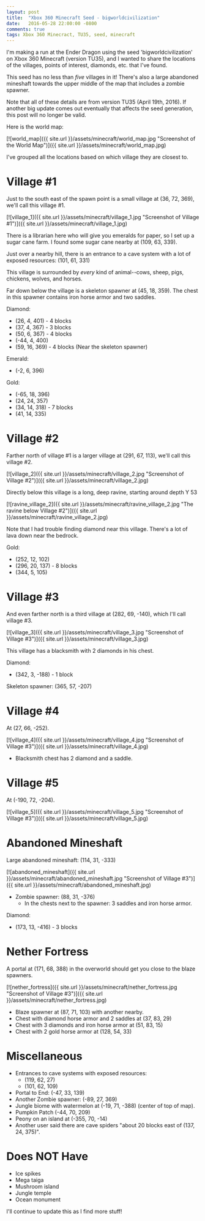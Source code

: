 ```yaml
---
layout: post
title:  "Xbox 360 Minecraft Seed - bigworldcivilization"
date:   2016-05-28 22:00:00 -0800
comments: true
tags: Xbox 360 Minecract, TU35, seed, minecraft
---
```


I'm making a run at the Ender Dragon using the seed 'bigworldcivilization' on Xbox 360 Minecraft (version TU35), and I wanted to share the locations of the villages, points of interest, diamonds, etc. that I've found.

This seed has no less than *five* villages in it! There's also a large abandoned mineshaft towards the upper middle of the map that includes a zombie spawner. 

Note that all of these details are from version TU35 (April 19th, 2016). If another big update comes out eventually that affects the seed generation, this post will no longer be valid.

Here is the world map:

[![world_map]({{ site.url }}/assets/minecraft/world_map.jpg "Screenshot of the World Map")]({{ site.url }}/assets/minecraft/world_map.jpg)

I've grouped all the locations based on which village they are closest to.

Village #1
==========
Just to the south east of the spawn point is a small village at (36, 72, 369), we'll call this village #1.

[![village_1]({{ site.url }}/assets/minecraft/village_1.jpg "Screenshot of Village #1")]({{ site.url }}/assets/minecraft/village_1.jpg)

There is a librarian here who will give you emeralds for paper, so I set up a sugar cane farm. I found some sugar cane nearby at (109, 63, 339).

Just over a nearby hill, there is an entrance to a cave system with a lot of exposed resources: (101, 61, 331)

This village is surrounded by *every* kind of animal--cows, sheep, pigs, chickens, wolves, and horses.

Far down below the village is a skeleton spawner at (45, 18, 359). The chest in this spawner contains iron horse armor and two saddles.

Diamond:

* (26, 4, 401) - 4 blocks
* (37, 4, 367) - 3 blocks
* (50, 6, 367) - 4 blocks
* (-44, 4, 400)
* (59, 16, 369) - 4 blocks (Near the skeleton spawner)

Emerald:

* (-2, 6, 396)

Gold:

* (-65, 18, 396)
* (24, 24, 357)
* (34, 14, 318) - 7 blocks
* (41, 14, 335)


Village #2
==========
Farther north of village #1 is a larger village at (291, 67, 113), we'll call this village #2.

[![village_2]({{ site.url }}/assets/minecraft/village_2.jpg "Screenshot of Village #2")]({{ site.url }}/assets/minecraft/village_2.jpg)

Directly below this village is a long, deep ravine, starting around depth Y 53

[![ravine_village_2]({{ site.url }}/assets/minecraft/ravine_village_2.jpg "The ravine below Village #2")]({{ site.url }}/assets/minecraft/ravine_village_2.jpg)

Note that I had trouble finding diamond near this village. There's a lot of lava down near the bedrock.

Gold:

* (252, 12, 102)
* (296, 20, 137) - 8 blocks
* (344, 5, 105)


Village #3
==========
And even farther north is a third village at (282, 69, -140), which I'll call village #3.

[![village_3]({{ site.url }}/assets/minecraft/village_3.jpg "Screenshot of Village #3")]({{ site.url }}/assets/minecraft/village_3.jpg)

This village has a blacksmith with 2 diamonds in his chest.

Diamond:

* (342, 3, -188) - 1 block

Skeleton spawner: (365, 57, -207)

Village #4
==========

At (27, 66, -252).

[![village_4]({{ site.url }}/assets/minecraft/village_4.jpg "Screenshot of Village #3")]({{ site.url }}/assets/minecraft/village_4.jpg)

* Blacksmith chest has 2 diamond and a saddle.

Village #5
==========
At (-190, 72, -204).

[![village_5]({{ site.url }}/assets/minecraft/village_5.jpg "Screenshot of Village #3")]({{ site.url }}/assets/minecraft/village_5.jpg)

Abandoned Mineshaft
===================
Large abandoned mineshaft: (114, 31, -333)

[![abandoned_mineshaft]({{ site.url }}/assets/minecraft/abandoned_mineshaft.jpg "Screenshot of Village #3")]({{ site.url }}/assets/minecraft/abandoned_mineshaft.jpg)

* Zombie spawner: (88, 31, -376)
  * In the chests next to the spawner: 3 saddles and iron horse armor.
 
Diamond:

* (173, 13, -416) - 3 blocks

Nether Fortress
===============
A portal at (171, 68, 388) in the overworld should get you close to the blaze spawners.

[![nether_fortress]({{ site.url }}/assets/minecraft/nether_fortress.jpg "Screenshot of Village #3")]({{ site.url }}/assets/minecraft/nether_fortress.jpg)

* Blaze spawner at (87, 71, 103) with another nearby.
* Chest with diamond horse armor and 2 saddles at (37, 83, 29)
* Chest with 3 diamonds and iron horse armor at (51, 83, 15)
* Chest with 2 gold horse armor at (128, 54, 33)

Miscellaneous
=============

* Entrances to cave systems with exposed resources:
  * (119, 62, 27)
  * (101, 62, 109)
* Portal to End: (-47, 33, 139)
* Another Zombie spawner: (-89, 27, 369)
* Jungle biome with watermelon at (-19, 71, -388) (center of top of map).
* Pumpkin Patch (-44, 70, 209)
* Peony on an island at (-355, 70, -14)
* Another user said there are cave spiders "about 20 blocks east of (137, 24, 375)".

Does NOT Have
=============
* Ice spikes
* Mega taiga
* Mushroom island
* Jungle temple
* Ocean monument

I'll continue to update this as I find more stuff!
